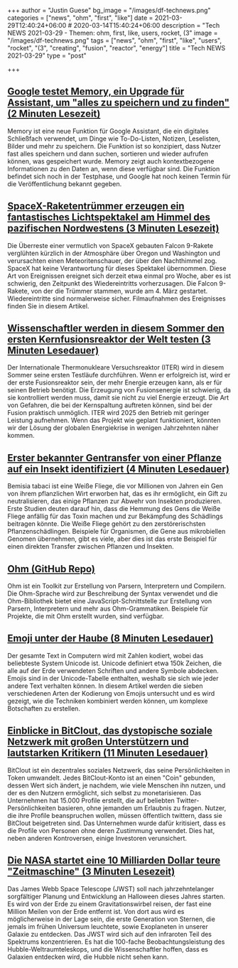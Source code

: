 +++
author = "Justin Guese"
bg_image = "/images/df-technews.png"
categories = ["news", "ohm", "first", "like"]
date = 2021-03-29T12:40:24+06:00 # 2020-03-14T15:40:24+06:00
description = "Tech NEWS 2021-03-29 - Themen: ohm, first, like, users, rocket, (3"
image = "/images/df-technews.png"
tags = ["news", "ohm", "first", "like", "users", "rocket", "(3", "creating", "fusion", "reactor", "energy"]
title = "Tech NEWS 2021-03-29"
type = "post"

+++

## [Google testet Memory, ein Upgrade für Assistant, um "alles zu speichern und zu finden" (2 Minuten Lesezeit)](https://www.theverge.com/2021/3/25/22350173/google-assistant-memory-save-to-do-pocket-pinterest-notes-reminders)

 Memory ist eine neue Funktion für Google Assistant, die ein digitales Schließfach verwendet, um Dinge wie To-Do-Listen, Notizen, Leselisten, Bilder und mehr zu speichern. Die Funktion ist so konzipiert, dass Nutzer fast alles speichern und dann suchen, sortieren und wieder aufrufen können, was gespeichert wurde. Memory zeigt auch kontextbezogene Informationen zu den Daten an, wenn diese verfügbar sind. Die Funktion befindet sich noch in der Testphase, und Google hat noch keinen Termin für die Veröffentlichung bekannt gegeben.

## [SpaceX-Raketentrümmer erzeugen ein fantastisches Lichtspektakel am Himmel des pazifischen Nordwestens (3 Minuten Lesezeit)](https://www.theverge.com/2021/3/26/22351956/oregon-washington-meteor-shower-explanation-spacex-falcon-9-rocket-debris)

 Die Überreste einer vermutlich von SpaceX gebauten Falcon 9-Rakete verglühten kürzlich in der Atmosphäre über Oregon und Washington und verursachten einen Meteoritenschauer, der über den Nachthimmel zog. SpaceX hat keine Verantwortung für dieses Spektakel übernommen. Diese Art von Ereignissen ereignet sich derzeit etwa einmal pro Woche, aber es ist schwierig, den Zeitpunkt des Wiedereintritts vorherzusagen. Die Falcon 9-Rakete, von der die Trümmer stammen, wurde am 4. März gestartet. Wiedereintritte sind normalerweise sicher. Filmaufnahmen des Ereignisses finden Sie in diesem Artikel.

## [Wissenschaftler werden in diesem Sommer den ersten Kernfusionsreaktor der Welt testen (3 Minuten Lesedauer)](https://thenextweb.com/neural/2021/03/23/scientists-will-test-the-worlds-first-nuclear-fusion-reactor-this-summer/)

 Der Internationale Thermonukleare Versuchsreaktor (ITER) wird in diesem Sommer seine ersten Testläufe durchführen. Wenn er erfolgreich ist, wird er der erste Fusionsreaktor sein, der mehr Energie erzeugen kann, als er für seinen Betrieb benötigt. Die Erzeugung von Fusionsenergie ist schwierig, da sie kontrolliert werden muss, damit sie nicht zu viel Energie erzeugt. Die Art von Gefahren, die bei der Kernspaltung auftreten können, sind bei der Fusion praktisch unmöglich. ITER wird 2025 den Betrieb mit geringer Leistung aufnehmen. Wenn das Projekt wie geplant funktioniert, könnten wir der Lösung der globalen Energiekrise in wenigen Jahrzehnten näher kommen.

## [Erster bekannter Gentransfer von einer Pflanze auf ein Insekt identifiziert (4 Minuten Lesedauer)](https://www.nature.com/articles/d41586-021-00782-w)

 Bemisia tabaci ist eine Weiße Fliege, die vor Millionen von Jahren ein Gen von ihrem pflanzlichen Wirt erworben hat, das es ihr ermöglicht, ein Gift zu neutralisieren, das einige Pflanzen zur Abwehr von Insekten produzieren. Erste Studien deuten darauf hin, dass die Hemmung des Gens die Weiße Fliege anfällig für das Toxin machen und zur Bekämpfung des Schädlings beitragen könnte. Die Weiße Fliege gehört zu den zerstörerischsten Pflanzenschädlingen. Beispiele für Organismen, die Gene aus mikrobiellen Genomen übernehmen, gibt es viele, aber dies ist das erste Beispiel für einen direkten Transfer zwischen Pflanzen und Insekten.

## [Ohm (GitHub Repo)](https://github.com/harc/ohm)

 Ohm ist ein Toolkit zur Erstellung von Parsern, Interpretern und Compilern. Die Ohm-Sprache wird zur Beschreibung der Syntax verwendet und die Ohm-Bibliothek bietet eine JavaScript-Schnittstelle zur Erstellung von Parsern, Interpretern und mehr aus Ohm-Grammatiken. Beispiele für Projekte, die mit Ohm erstellt wurden, sind verfügbar.

## [Emoji unter der Haube (8 Minuten Lesedauer)](https://tonsky.me/blog/emoji/)

 Der gesamte Text in Computern wird mit Zahlen kodiert, wobei das beliebteste System Unicode ist. Unicode definiert etwa 150k Zeichen, die alle auf der Erde verwendeten Schriften und andere Symbole abdecken. Emojis sind in der Unicode-Tabelle enthalten, weshalb sie sich wie jeder andere Text verhalten können. In diesem Artikel werden die sieben verschiedenen Arten der Kodierung von Emojis untersucht und es wird gezeigt, wie die Techniken kombiniert werden können, um komplexe Botschaften zu erstellen.

## [Einblicke in BitClout, das dystopische soziale Netzwerk mit großen Unterstützern und lautstarken Kritikern (11 Minuten Lesedauer)](https://decrypt.co/62770/inside-bitclout-dystopian-social-network-big-investors-vocal-critics)

 BitClout ist ein dezentrales soziales Netzwerk, das seine Persönlichkeiten in Token umwandelt. Jedes BitClout-Konto ist an einen "Coin" gebunden, dessen Wert sich ändert, je nachdem, wie viele Menschen ihn nutzen, und der es den Nutzern ermöglicht, sich selbst zu monetarisieren. Das Unternehmen hat 15.000 Profile erstellt, die auf beliebten Twitter-Persönlichkeiten basieren, ohne jemanden um Erlaubnis zu fragen. Nutzer, die ihre Profile beanspruchen wollen, müssen öffentlich twittern, dass sie BitClout beigetreten sind. Das Unternehmen wurde dafür kritisiert, dass es die Profile von Personen ohne deren Zustimmung verwendet. Dies hat, neben anderen Kontroversen, einige Investoren verunsichert.

## [Die NASA startet eine 10 Milliarden Dollar teure "Zeitmaschine" (3 Minuten Lesezeit)](https://www.vice.com/en/article/88azd4/nasa-is-launching-a-dollar10-billion-time-machine)

 Das James Webb Space Telescope (JWST) soll nach jahrzehntelanger sorgfältiger Planung und Entwicklung an Halloween dieses Jahres starten. Es wird von der Erde zu einem Gravitationswirbel reisen, der fast eine Million Meilen von der Erde entfernt ist. Von dort aus wird es möglicherweise in der Lage sein, die erste Generation von Sternen, die jemals im frühen Universum leuchtete, sowie Exoplaneten in unserer Galaxie zu entdecken. Das JWST wird sich auf den infraroten Teil des Spektrums konzentrieren. Es hat die 100-fache Beobachtungsleistung des Hubble-Weltraumteleskops, und die Wissenschaftler hoffen, dass es Galaxien entdecken wird, die Hubble nicht sehen kann.


